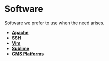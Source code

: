 # Software

Software [we](https://seesparkbox.com) prefer to use when the need arises.

* **[Apache](apache)**
* **[SSH](ssh)**
* **[Vim](vim)**
* **[Sublime](sublime)**
* **[CMS Platforms](cms)**
